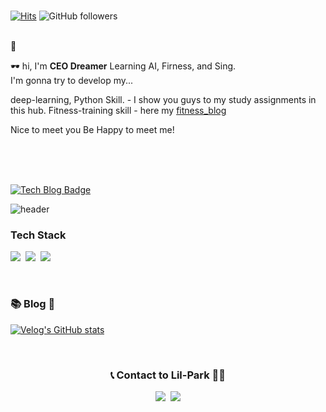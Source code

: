
<br>

[![Hits](https://hits.seeyoufarm.com/api/count/incr/badge.svg?url=https%3A%2F%2Fgithub.com%2Fxman227&count_bg=%23CFB4E6&title_bg=%23555555&icon=&icon_color=%23E7E7E7&title=hits&edge_flat=false)](https://hits.seeyoufarm.com)
![GitHub followers](https://img.shields.io/github/followers/xman227)
<br>
<br>

👋

🕶 hi, I'm **CEO Dreamer** Learning AI, Firness, and Sing.  
I'm gonna try to develop my...  

deep-learning, Python Skill. - I show you guys to my study assignments in this hub.
Fitness-training skill - here my [fitness_blog](https://m.blog.naver.com/PostList.naver?blogId=bulkup-star_maybe)   

Nice to meet you
Be Happy to meet me!
 
<br>
<br>
<br>

[![Tech Blog Badge](http://img.shields.io/badge/-Tech%20blog-black?style=flat-square&logo=github&link=https://xman227.github.io/)](https://xman227.github.io/)



![header](https://capsule-render.vercel.app/api?type=transparent&fontColor=6667AB&height=100&section=header&text=하&nbsp;성&nbsp;민&fontSize=70&animation=blinking)


<h3> Tech Stack </h3>

<p>
  <img src="https://img.shields.io/badge/Python-3766AB?style=flat-square&logo=Python&logoColor=white"/></a>&nbsp
  <img src="https://img.shields.io/badge/TensorFlow-FF6F00?style=flat-square&logo=TensorFlow&logoColor=white"/></a>&nbsp
  <img src="https://img.shields.io/badge/Keras-D00000?style=flat-square&logo=Keras&logoColor=white"/></a>&nbsp
</p>

<br>

<h3> 📚 Blog 📖 </h3>

<div>
  
  [![Velog's GitHub stats](https://blog.naver.com/bulkup-star_maybe)](https://blog.naver.com/bulkup-star_maybe)
  
</div>
  
<br>

<h3 align="center"> 📞 Contact to Lil-Park 🧑‍🔧 </h3>
<p align="center">
  <a href="https://velog.io/@lilpark"><img src="https://img.shields.io/badge/Blog-11B48A?style=flat-square&link=https://blog.naver.com/bulkup-star_maybe"/></a>&nbsp
  <a href="mailto:x22z@naver.com"><img src="https://img.shields.io/badge/Gmail-d14836?style=flat-square&logo=Gmail&logoColor=white&link=x22z@naver.com"/></a>
</p>

<br>
